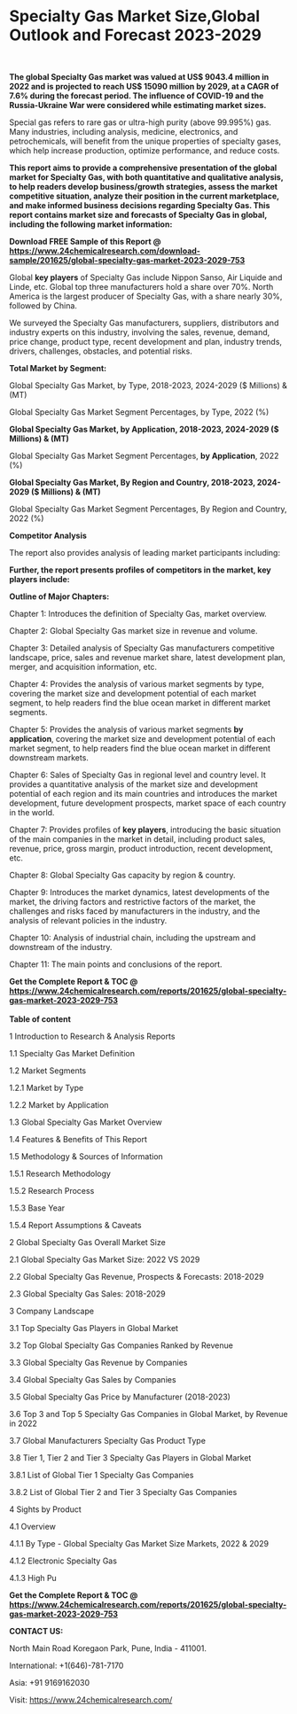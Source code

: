 <h1>Specialty Gas Market Size,Global Outlook and Forecast 2023-2029</h1><br/><p><strong>The global Specialty Gas market was valued at US$ 9043.4 million in 2022 and is projected to reach US$ 15090 million by 2029, at a <strong>CAGR</strong> of 7.6% during the forecast period. The influence of COVID-19 and the Russia-Ukraine War were considered while estimating market sizes.</strong></p><p>Special gas refers to rare gas or ultra-high purity (above 99.995%) gas. Many industries, including analysis, medicine, electronics, and petrochemicals, will benefit from the unique properties of specialty gases, which help increase production, optimize performance, and reduce costs.</p><p><strong>This report aims to provide a comprehensive presentation of the global market for Specialty Gas, with both quantitative and qualitative analysis, to help readers develop business/growth strategies, assess the market competitive situation, analyze their position in the current marketplace, and make informed business decisions regarding Specialty Gas. This report contains market size and forecasts of Specialty Gas in global, including the following market information:</strong></p><div><b>Download FREE Sample of this Report @ <a href="https://www.24chemicalresearch.com/download-sample/201625/global-specialty-gas-market-2023-2029-753">https://www.24chemicalresearch.com/download-sample/201625/global-specialty-gas-market-2023-2029-753</a></b></div><p>Global <strong>key players</strong> of Specialty Gas include Nippon Sanso, Air Liquide and Linde, etc. Global top three manufacturers hold a share over 70%. North America is the largest producer of Specialty Gas, with a share nearly 30%, followed by China.</p><p>We surveyed the Specialty Gas manufacturers, suppliers, distributors and industry experts on this industry, involving the sales, revenue, demand, price change, product type, recent development and plan, industry trends, drivers, challenges, obstacles, and potential risks.</p><p><strong>Total Market by Segment:</strong></p><p>Global Specialty Gas Market, by Type, 2018-2023, 2024-2029 ($ Millions) & (MT)</p><p>Global Specialty Gas Market Segment Percentages, by Type, 2022 (%)</p><p><strong>Global Specialty Gas Market, <strong>by Application</strong>, 2018-2023, 2024-2029 ($ Millions) & (MT)</strong></p><p>Global Specialty Gas Market Segment Percentages, <strong>by Application</strong>, 2022 (%)</p><p><strong>Global Specialty Gas Market, By Region and Country, 2018-2023, 2024-2029 ($ Millions) & (MT)</strong></p><p>Global Specialty Gas Market Segment Percentages, By Region and Country, 2022 (%)</p><p><strong>Competitor Analysis</strong></p><p>The report also provides analysis of leading market participants including:</p><p><strong>Further, the report presents profiles of competitors in the market, <strong>key players</strong> include:</strong></p><p><strong>Outline of Major Chapters:</strong></p><p>Chapter 1: Introduces the definition of Specialty Gas, market overview.</p><p>Chapter 2: Global Specialty Gas market size in revenue and volume.</p><p>Chapter 3: Detailed analysis of Specialty Gas manufacturers competitive landscape, price, sales and revenue market share, latest development plan, merger, and acquisition information, etc.</p><p>Chapter 4: Provides the analysis of various market segments by type, covering the market size and development potential of each market segment, to help readers find the blue ocean market in different market segments.</p><p>Chapter 5: Provides the analysis of various market segments <strong>by application</strong>, covering the market size and development potential of each market segment, to help readers find the blue ocean market in different downstream markets.</p><p>Chapter 6: Sales of Specialty Gas in regional level and country level. It provides a quantitative analysis of the market size and development potential of each region and its main countries and introduces the market development, future development prospects, market space of each country in the world.</p><p>Chapter 7: Provides profiles of <strong>key players</strong>, introducing the basic situation of the main companies in the market in detail, including product sales, revenue, price, gross margin, product introduction, recent development, etc.</p><p>Chapter 8: Global Specialty Gas capacity by region & country.</p><p>Chapter 9: Introduces the market dynamics, latest developments of the market, the driving factors and restrictive factors of the market, the challenges and risks faced by manufacturers in the industry, and the analysis of relevant policies in the industry.</p><p>Chapter 10: Analysis of industrial chain, including the upstream and downstream of the industry.</p><p>Chapter 11: The main points and conclusions of the report.</p><div><b>Get the Complete Report & TOC @ <a href="https://www.24chemicalresearch.com/reports/201625/global-specialty-gas-market-2023-2029-753">https://www.24chemicalresearch.com/reports/201625/global-specialty-gas-market-2023-2029-753</a></b></div><br><b>Table of content</b><p>1 Introduction to Research & Analysis Reports<br />
 
  1.1 Specialty Gas Market Definition<br />
 
  1.2 Market Segments<br />
 
  1.2.1 Market by Type<br />
 
  1.2.2 Market by Application<br />
 
  1.3 Global Specialty Gas Market Overview<br />
 
  1.4 Features & Benefits of This Report<br />
 
  1.5 Methodology & Sources of Information<br />
 
  1.5.1 Research Methodology<br />
 
  1.5.2 Research Process<br />
 
  1.5.3 Base Year<br />
 
  1.5.4 Report Assumptions & Caveats<br />
 
 2 Global Specialty Gas Overall Market Size<br />
 
  2.1 Global Specialty Gas Market Size: 2022 VS 2029<br />
 
  2.2 Global Specialty Gas Revenue, Prospects & Forecasts: 2018-2029<br />
 
  2.3 Global Specialty Gas Sales: 2018-2029<br />
 
 3 Company Landscape<br />
 
  3.1 Top Specialty Gas Players in Global Market<br />
 
  3.2 Top Global Specialty Gas Companies Ranked by Revenue<br />
 
  3.3 Global Specialty Gas Revenue by Companies<br />
 
  3.4 Global Specialty Gas Sales by Companies<br />
 
  3.5 Global Specialty Gas Price by Manufacturer (2018-2023)<br />
 
  3.6 Top 3 and Top 5 Specialty Gas Companies in Global Market, by Revenue in 2022<br />
 
  3.7 Global Manufacturers Specialty Gas Product Type<br />
 
  3.8 Tier 1, Tier 2 and Tier 3 Specialty Gas Players in Global Market<br />
 
  3.8.1 List of Global Tier 1 Specialty Gas Companies<br />
 
  3.8.2 List of Global Tier 2 and Tier 3 Specialty Gas Companies<br />
 
 4 Sights by Product<br />
 
  4.1 Overview<br />
 
  4.1.1 By Type - Global Specialty Gas Market Size Markets, 2022 & 2029<br />
 
  4.1.2 Electronic Specialty Gas<br />
 
  4.1.3 High Pu<br><div><b>Get the Complete Report & TOC @ <a href="https://www.24chemicalresearch.com/reports/201625/global-specialty-gas-market-2023-2029-753">https://www.24chemicalresearch.com/reports/201625/global-specialty-gas-market-2023-2029-753</a></b></div></p>
 
 <b>CONTACT US:</b><br>
 
 North Main Road Koregaon Park, Pune, India - 411001.<br/>
 
 International: +1(646)-781-7170<br/>
 
 Asia: +91 9169162030<br/>
 
 Visit: <a href="https://www.24chemicalresearch.com/">https://www.24chemicalresearch.com/</a>
 
 <br>